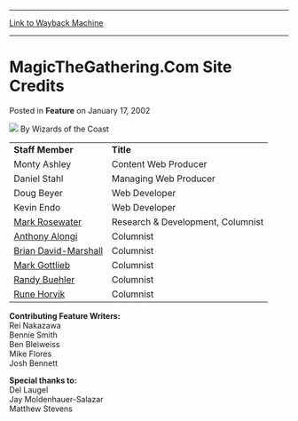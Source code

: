 
---
[Link to Wayback Machine](https://web.archive.org/web/20211021123719/https://magic.wizards.com/en/articles/archive/feature/magicthegatheringcom-site-credits-2002-01-17)

[_metadata_:author]:- "Wizards of the Coast"
[_metadata_:description]:- "Staff MemberTitleMonty AshleyContent Web ProducerDaniel StahlManaging Web ProducerDoug BeyerWeb DeveloperKevin EndoWeb DeveloperMark RosewaterResearch & Development, ColumnistAnthony AlongiColumnistBrian David-MarshallColumnistMark GottliebColumnistRandy BuehlerColumnistRune HorvikColumnistContributing Feature Writers:Rei NakazawaBennie SmithBen BleiweissMike FloresJosh"
[_metadata_:generator]:- "Drupal 7 (http://drupal.org)"
[_metadata_:node]:- "610536"
[_metadata_:publish_date]:- "2002-01-17"
[_metadata_:source]:- "div-main-content"
[_metadata_:title]:- "MagicTheGathering.Com Site Credits"
[_metadata_:wayback_capture_timestamp]:- "2021-10-21 12:37:19"
[_metadata_:wayback_raw_url]:- "https://web.archive.org/web/20211021123719id_/https://magic.wizards.com/en/articles/archive/feature/magicthegatheringcom-site-credits-2002-01-17"
[_metadata_:wayback_url]:- "https://magic.wizards.com/en/articles/archive/feature/magicthegatheringcom-site-credits-2002-01-17"
---


MagicTheGathering.Com Site Credits
==================================



 Posted in **Feature**
 on January 17, 2002 






![](https://media.magic.wizards.com/styles/auth_small/public/images/person/wizards_author.jpg)
By Wizards of the Coast
















|  |  |
| --- | --- |
| **Staff Member** | **Title** |
| Monty Ashley | Content Web Producer |
| Daniel Stahl | Managing Web Producer |
| Doug Beyer | Web Developer |
| Kevin Endo | Web Developer |
| [Mark Rosewater](mailto:makingmagic@wizards.com) | Research & Development, Columnist |
| [Anthony Alongi](mailto:seriousfun@wizards.com) | Columnist |
| [Brian David-Marshall](mailto:brian@fightlikeapes.com) | Columnist |
| [Mark Gottlieb](mailto:houseofcardsmail@yahoo.com) | Columnist |
| [Randy Buehler](mailto:latestdevelopments@wizards.com) | Columnist |
| [Rune Horvik](mailto:rune@mtgnorway.no) | Columnist |

**Contributing Feature Writers:**  
Rei Nakazawa  
Bennie Smith  
Ben Bleiweiss  
Mike Flores  
Josh Bennett

**Special thanks to:**  
Del Laugel  
Jay Moldenhauer-Salazar  
Matthew Stevens








